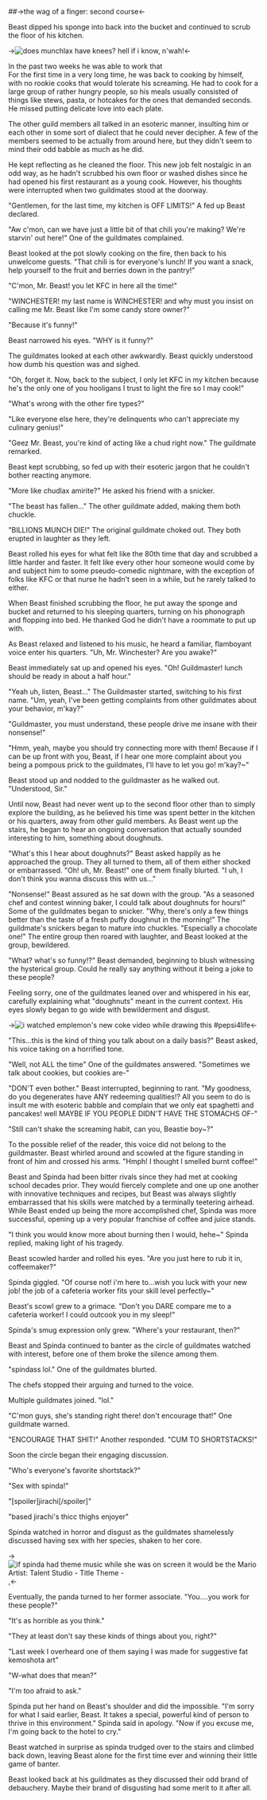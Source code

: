 ##->the wag of a finger: second course<-

Beast dipped his sponge into back into the bucket and continued to scrub the floor of his kitchen.

->![does munchlax have knees? hell if i know, n'wah!](https://files.catbox.moe/higl8e.png)<-

In the past two weeks he was able to work that                    
For the first time in a very long time, he was back to cooking by himself, with no rookie cooks that would tolerate his screaming. He had to cook for a large group of rather hungry people, so his meals usually consisted of things like stews, pasta, or hotcakes for the ones that demanded seconds. He missed putting delicate love into each plate.

The other guild members all talked in an esoteric manner, insulting him or each other in some sort of dialect that he could never decipher. A few of the members seemed to be actually from around here, but they didn't seem to mind their odd babble as much as he did. 

He kept reflecting as he cleaned the floor. This new job felt nostalgic in an odd way, as he hadn't scrubbed his own floor or washed dishes since he had opened his first restaurant as a young cook. However, his thoughts were interrupted when two guildmates stood at the doorway.

"Gentlemen, for the last time, my kitchen is OFF LIMITS!" A fed up Beast declared.

"Aw c'mon, can we have just a little bit of that chili you're making? We're starvin' out here!" One of the guildmates complained.

Beast looked at the pot slowly cooking on the fire, then back to his unwelcome guests. "That chili is for everyone's lunch! If you want a snack, help yourself to the fruit and berries down in the pantry!"

"C'mon, Mr. Beast! you let KFC in here all the time!"

"WINCHESTER! my last name is WINCHESTER! and why must you insist on calling me Mr. Beast like I'm some candy store owner?"

"Because it's funny!"

Beast narrowed his eyes. "WHY is it funny?"

The guildmates looked at each other awkwardly. Beast quickly understood how dumb his question was and sighed. 

"Oh, forget it. Now, back to the subject, I only let KFC in my kitchen because he's the only one of you hooligans I trust to light the fire so I may cook!"

"What's wrong with the other fire types?"

"Like everyone else here, they're delinquents who can't appreciate my culinary genius!"

"Geez Mr. Beast, you're kind of acting like a chud right now." The guildmate remarked.

Beast kept scrubbing, so fed up with their esoteric jargon that he couldn't bother reacting anymore.

"More like chudlax amirite?" He asked his friend with a snicker.

"The beast has fallen..." The other guildmate added, making them both chuckle.

"BILLIONS MUNCH DIE!" The original guildmate choked out. They both erupted in laughter as they left.

Beast rolled his eyes for what felt like the 80th time that day and scrubbed a little harder and faster. It felt like every other hour someone would come by and subject him to some pseudo-comedic nightmare, with the exception of folks like KFC or that nurse he hadn't seen in a while, but he rarely talked to either.

When Beast finished scrubbing the floor, he put away the sponge and bucket and returned to his sleeping quarters, turning on his phonograph and flopping into bed. He thanked God he didn't have a roommate to put up with.

As Beast relaxed and listened to his music, he heard a familiar, flamboyant voice enter his quarters. "Uh, Mr. Winchester? Are you awake?"

Beast immediately sat up and opened his eyes. "Oh! Guildmaster! lunch should be ready in about a half hour."

"Yeah uh, listen, Beast..." The Guildmaster started, switching to his first name. "Um, yeah, I've been getting complaints from other guildmates about your behavior, m'kay?"

"Guildmaster, you must understand, these people drive me insane with their nonsense!"

"Hmm, yeah, maybe you should try connecting more with them! Because if I can be up front with you, Beast, if I hear one more complaint about you being a pompous prick to the guildmates, I'll have to let you go! m'kay?~"

Beast stood up and nodded to the guildmaster as he walked out. "Understood, Sir."

Until now, Beast had never went up to the second floor other than to simply explore the building, as he believed his time was spent better in the kitchen or his quarters, away from other guild members. As Beast went up the stairs, he began to hear an ongoing conversation that actually sounded interesting to him, something about doughnuts.

"What's this I hear about doughnuts?" Beast asked happily as he approached the group. They all turned to them, all of them either shocked or embarrassed. "Oh! uh, Mr. Beast!" one of them finally blurted. "I uh, I don't think you wanna discuss this with us..."

"Nonsense!" Beast assured as he sat down with the group. "As a seasoned chef and contest winning baker, I could talk about doughnuts for hours!" Some of the guildmates began to snicker. "Why, there's only a few things better than the taste of a fresh puffy doughnut in the morning!" The guildmate's snickers began to mature into chuckles. "Especially a chocolate one!" The entire group then roared with laughter, and Beast looked at the group, bewildered.

"What? what's so funny!?" Beast demanded, beginning to blush witnessing the hysterical group. Could he really say anything without it being a joke to these people?

Feeling sorry, one of the guildmates leaned over and whispered in his ear, carefully explaining what "doughnuts" meant in the current context. His eyes slowly began to go wide with bewilderment and disgust.

->![i watched emplemon's new coke video while drawing this #pepsi4life](https://files.catbox.moe/eog8jb.png)<-

"This...this is the kind of thing you talk about on a daily basis?" Beast asked, his voice taking on a horrified tone.

"Well, not ALL the time" One of the guildmates answered. "Sometimes we talk about cookies, but cookies are-"

"DON'T even bother." Beast interrupted, beginning to rant. "My goodness, do you degenerates have ANY redeeming qualities!? All you seem to do is insult me with esoteric babble and complain that we only eat spaghetti and pancakes! well MAYBE IF YOU PEOPLE DIDN'T HAVE THE STOMACHS OF-"

"Still can't shake the screaming habit, can you, Beastie boy~?"

To the possible relief of the reader, this voice did not belong to the guildmaster. Beast whirled around and scowled at the figure standing in front of him and crossed his arms. "Hmph! I thought I smelled burnt coffee!"

Beast and Spinda had been bitter rivals since they had met at cooking school decades prior. They would fiercely complete and one up one another with innovative techniques and recipes, but Beast was always slightly embarrassed that his skills were matched by a terminally teetering airhead. While Beast ended up being the more accomplished chef, Spinda was more successful, opening up a very popular franchise of coffee and juice stands.

"I think you would know more about burning then I would, hehe~" Spinda replied, making light of his tragedy.

Beast scowled harder and rolled his eyes. "Are you just here to rub it in, coffeemaker?" 

Spinda giggled. "Of course not! i'm here to...wish you luck with your new job! the job of a cafeteria worker fits your skill level perfectly~"

Beast's scowl grew to a grimace. "Don't you DARE compare me to a cafeteria worker! I could outcook you in my sleep!"

Spinda's smug expression only grew. "Where's your restaurant, then?"

Beast and Spinda continued to banter as the circle of guildmates watched with interest, before one of them broke the silence among them.

"spindass lol." One of the guildmates blurted.

The chefs stopped their arguing and turned to the voice.

Multiple guildmates joined. "lol."

"C'mon guys, she's standing right there! don't encourage that!" One guildmate warned.

"ENCOURAGE THAT SHIT!" Another responded. "CUM TO SHORTSTACKS!"

Soon the circle began their engaging discussion.

"Who's everyone's favorite shortstack?"

"Sex with spinda!"

"[spoiler]jirachi[/spoiler]"

"based jirachi's thicc thighs enjoyer"

Spinda watched in horror and disgust as the guildmates shamelessly discussed having sex with her species, shaken to her core.

->![if spinda had theme music while she was on screen it would be the Mario Artist: Talent Studio - Title Theme -](https://files.catbox.moe/ef96ay.png),<-

Eventually, the panda turned to her former associate. "You....you work for these people?"

"It's as horrible as you think."

"They at least don't say these kinds of things about you, right?"

"Last week I overheard one of them saying I was made for suggestive fat kemoshota art"

"W-what does that mean?"

"I'm too afraid to ask."

Spinda put her hand on Beast's shoulder and did the impossible. "I'm sorry for what I said earlier, Beast. It takes a special, powerful kind of person to thrive in this environment." Spinda said in apology. "Now if you excuse me, I'm going back to the hotel to cry."

Beast watched in surprise as spinda trudged over to the stairs and climbed back down, leaving Beast alone for the first time ever and winning their little game of banter.

Beast looked back at his guildmates as they discussed their odd brand of debauchery. Maybe their brand of disgusting had some merit to it after all.